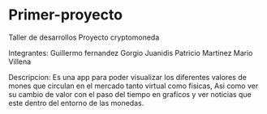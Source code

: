 # Primer-proyecto
Taller de desarrollos
Proyecto cryptomoneda

Integrantes: Guillermo fernandez
             Gorgio Juanidis
             Patricio Martinez
             Mario Villena
           
Descripcion:
Es una app para poder visualizar los diferentes valores de mones que circulan en el mercado tanto virtual como fisicas,
Asi como ver su cambio de valor con el paso del tiempo en graficos y ver noticias que este dentro del entorno de las monedas.
